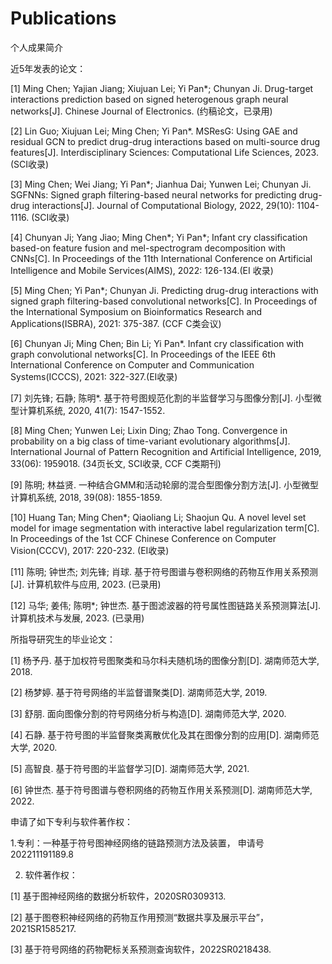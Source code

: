# Publications
个人成果简介

近5年发表的论文：

[1] Ming Chen; Yajian Jiang; Xiujuan Lei; Yi Pan*; Chunyan Ji. Drug-target interactions prediction based on signed heterogenous graph neural networks[J]. Chinese Journal of Electronics. (约稿论文，已录用)

[2] Lin Guo; Xiujuan Lei; Ming Chen; Yi Pan*. MSResG: Using GAE and residual GCN to predict drug-drug interactions based on multi-source drug features[J]. Interdisciplinary Sciences: Computational Life Sciences, 2023. (SCI收录)

[3] Ming Chen; Wei Jiang; Yi Pan*; Jianhua Dai; Yunwen Lei; Chunyan Ji. SGFNNs: Signed graph filtering-based neural networks for predicting drug-drug interactions[J]. Journal of Computational Biology, 2022, 29(10): 1104-1116. (SCI收录)

[4] Chunyan Ji; Yang Jiao; Ming Chen*; Yi Pan*; Infant cry classification based-on feature fusion and mel-spectrogram decomposition with CNNs[C]. In Proceedings of the 11th International Conference on Artificial Intelligence and Mobile Services(AIMS), 2022: 126-134.(EI 收录)

[5] Ming Chen; Yi Pan*; Chunyan Ji. Predicting drug-drug interactions with signed graph filtering-based convolutional networks[C]. In Proceedings of the International Symposium on Bioinformatics Research and Applications(ISBRA), 2021: 375-387. (CCF C类会议)

[6] Chunyan Ji; Ming Chen; Bin Li; Yi Pan*. Infant cry classification with graph convolutional networks[C]. In Proceedings of the IEEE 6th International Conference on Computer and Communication Systems(ICCCS), 2021: 322-327.(EI收录)

[7] 刘先锋; 石静; 陈明*. 基于符号图规范化割的半监督学习与图像分割[J]. 小型微型计算机系统, 2020, 41(7): 1547-1552. 

[8] Ming Chen; Yunwen Lei; Lixin Ding; Zhao Tong. Convergence in probability on a big class of time-variant evolutionary algorithms[J]. International Journal of Pattern Recognition and Artificial Intelligence, 2019, 33(06): 1959018. (34页长文, SCI收录, CCF C类期刊)

[9] 陈明; 林益贤. 一种结合GMM和活动轮廓的混合型图像分割方法[J]. 小型微型计算机系统, 2018, 39(08): 1855-1859.

[10] Huang Tan; Ming Chen*; Qiaoliang Li; Shaojun Qu. A novel level set model for image segmentation with interactive label regularization term[C]. In Proceedings of the 1st CCF Chinese Conference on Computer Vision(CCCV), 2017: 220-232. (EI收录) 

[11] 陈明; 钟世杰; 刘先锋; 肖球. 基于符号图谱与卷积网络的药物互作用关系预测[J]. 计算机软件与应用, 2023. (已录用)

[12] 马华; 姜伟; 陈明*; 钟世杰. 基于图滤波器的符号属性图链路关系预测算法[J]. 计算机技术与发展, 2023. (已录用)

所指导研究生的毕业论文：

[1] 杨予丹. 基于加权符号图聚类和马尔科夫随机场的图像分割[D]. 湖南师范大学, 2018.

[2] 杨梦婷. 基于符号网络的半监督谱聚类[D]. 湖南师范大学, 2019.

[3] 舒朋. 面向图像分割的符号网络分析与构造[D]. 湖南师范大学, 2020.

[4] 石静. 基于符号图的半监督聚类离散优化及其在图像分割的应用[D]. 湖南师范大学, 2020.

[5] 高智良. 基于符号图的半监督学习[D]. 湖南师范大学, 2021.

[6] 钟世杰. 基于符号图谱与卷积网络的药物互作用关系预测[D]. 湖南师范大学, 2022.

申请了如下专利与软件著作权：

1.专利：一种基于符号图神经网络的链路预测方法及装置， 申请号202211191189.8

2. 软件著作权：

[1] 基于图神经网络的数据分析软件，2020SR0309313.

[2] 基于图卷积神经网络的药物互作用预测“数据共享及展示平台”，2021SR1585217.

[3] 基于符号网络的药物靶标关系预测查询软件，2022SR0218438.

